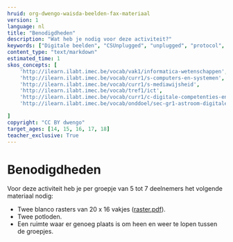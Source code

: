 ```yaml
---
hruid: org-dwengo-waisda-beelden-fax-materiaal
version: 1
language: nl
title: "Benodigdheden"
description: "Wat heb je nodig voor deze activiteit?"
keywords: ["Digitale beelden", "CSUnplugged", "unplugged", "protocol", "netwerken", "ecodering", "materiaal"]
content_type: "text/markdown"
estimated_time: 1
skos_concepts: [
    'http://ilearn.ilabt.imec.be/vocab/vak1/informatica-wetenschappen', 
    'http://ilearn.ilabt.imec.be/vocab/curr1/s-computers-en-systemen',
    'http://ilearn.ilabt.imec.be/vocab/curr1/s-mediawijsheid',
    'http://ilearn.ilabt.imec.be/vocab/tref1/ict',
    'http://ilearn.ilabt.imec.be/vocab/curr1/c-digitale-competenties-en-mediawijsheid',
    'http://ilearn.ilabt.imec.be/vocab/onddoel/sec-gr1-astroom-digitale-competenties-en-mediawijsheid-4.5',

]
copyright: "CC BY dwengo"
target_ages: [14, 15, 16, 17, 18]
teacher_exclusive: True
---
```


# Benodigdheden

Voor deze activiteit heb je per groepje van 5 tot 7 deelnemers het volgende materiaal nodig:

* Twee blanco rasters van 20 x 16 vakjes ([raster.pdf](content/sjabloon_fax.pdf)).
* Twee potloden.
* Een ruimte waar er genoeg plaats is om heen en weer te lopen tussen de groepjes.